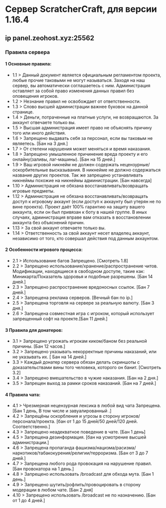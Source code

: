 
# Сервер ScratcherCraft, для версии 1.16.4
## ip panel.zeohost.xyz:25562

### Правила сервера

#### 1 Основные правила:
- 1.1 > Данный документ является официальным регламентом проекта, любые прочие таковыми не могут называться. Заходя на наш сервер, вы автоматически соглашаетесь с ним. Администрация оставляет за собой право изменения данных правил без оповещения игроков.
- 1.2 > Незнание правил не освобождает от ответственности.
- 1.3 > Слово высшей администрации важнее буковок на данной странице.
- 1.4 > Деньги, потраченные на платные услуги, не возвращаются. За аккаунт отвечаете только вы.
- 1.5 > Высшая администрация имеет право не объяснять причину того или иного действия.
- 1.6 > Запрещено выдавать себя за персонал, если вы таковым не являетесь. [Бан на 3 дня.]
- 1.7 > От степени нарушения может меняться и время наказания.
- 1.8 > Запрещено умышленное причинение вреда проекту и его онлайну(заливы, лаг-машины). [Бан на 15 дней.]
- 1.9 > Ваш игровой никнейм не должен содержать нецензурные/оскорбительные высказывания. В никнейме не должно содержаться название других проектов. Так же запрещено устанавливать никнеймы похожие на никнеймы администрации. [Бан навсегда]
- 1.10 > Администрация не обязана восстанавливать/возвращать игровые предметы.
- 1.12 > Администрация не обязана восстанавливать/возвращать доступ к игровому аккаунт (если доступ к аккаунту был утерян не по вине проекта). Проект даёт 100% гарантию на защиту вашего аккаунта, если он был привязан к боту в нашей группе. В иных случаях, администрация вправе вам отказать в восстановлении аккаунта без объяснений причин.
- 1.13 > За свой аккаунт отвечаете только вы.
- 1.14 > Ответственность за свой аккаунт несет владелец аккаунт, независимо от того, кто совершал действия под данным аккаунтом.
#### 2 Особенности игрового процесса:
- 2.1 > Использование багов Запрещено. [Смотреть 1.8]
- 2.2 > Запрещено использование/хранение/распространение читов. Модификации, находящиеся в свободном доступе, такие как: Миникарта/Показатель здоровья и подобные разрешены. [Бан 14 дней.]
- 2.3 > Запрещено распространение вредоносных ссылок. [Бан 7 дней.]
- 2.4 > Запрещена реклама серверов. [Вечный бан по ip.]
- 2.5 > Запрещена торговля на сервере за реальную валюту. [Бан 3 дня.]
- 2.6 > Запрещена совместная игра с игроком, который использует запрещенный софт на проекте.[Бан 11 дней.]
#### 3 Правила для донатеров:
- 3.1 > Запрещено угрожать игрокам киком/баном без реальной причины. [Бан 12 часов.]
- 3.2 > Запрещено указывать некорректные причины наказаний, или не указывать их. [ Бан на 14 дней.]
- 3.3 > Каждый донатер сервера обязан делать скриншоты с доказательствами вины того человека, которого он банит. [Смотреть 3.2]
- 3.4 > Запрещено вмешательство в чужие наказания. [Бан на 2 дня.]
- 3.5 > Запрещен выход за рамки сроков наказаний. [Бан на 7 дней.] 

#### 4 Правила чата:
- 4.1 > Чрезмерная нецензурная лексика в любой вид чата Запрещена. [Бан 1 день, В том числе и завуалированный .]
- 4.2 > Запрещёны оскорбления и угрозы в сторону игроков/персонала/проекта. [бан от 1 до 15 дней/50 дней/120 дней. Соответственно.]
- 4.3 > Запрещено неадекватное поведение в чате. [Бан 1 день]
- 4.5 > Запрещена дезинформация. [бан на усмотрение высшей администрации.]
- 4.6 > Запрещена пропаганда фашизма/нацизма/расизма/наркотиков/табакокурения/религии/терроризма. [Бан от 3  до 7 дней.]
- 4.7 > Запрещена любого рода провокация на нарушение правил. [Бан провокатора на 1 день.]
- 4.8 > Запрещено использовать /broadcast для обхода мута. [Бан 1 день.]
- 4.9 > Запрещено шутить/рофлить/провоцировать в сторону модерации в любом чате. [Бан 2 дня]
- 4.10 > Запрещено  использовать /broadcast не по назначению. [Бан от 1 до 4 дней.] 

